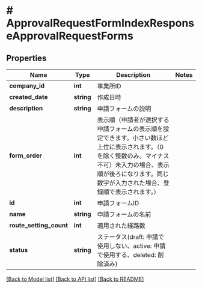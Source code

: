 # # ApprovalRequestFormIndexResponseApprovalRequestForms

## Properties

Name | Type | Description | Notes
------------ | ------------- | ------------- | -------------
**company_id** | **int** | 事業所ID |
**created_date** | **string** | 作成日時 |
**description** | **string** | 申請フォームの説明 |
**form_order** | **int** | 表示順（申請者が選択する申請フォームの表示順を設定できます。小さい数ほど上位に表示されます。（0を除く整数のみ。マイナス不可）未入力の場合、表示順が後ろになります。同じ数字が入力された場合、登録順で表示されます。） |
**id** | **int** | 申請フォームID |
**name** | **string** | 申請フォームの名前 |
**route_setting_count** | **int** | 適用された経路数 |
**status** | **string** | ステータス(draft: 申請で使用しない、active: 申請で使用する、deleted: 削除済み) |

[[Back to Model list]](../../README.md#models) [[Back to API list]](../../README.md#endpoints) [[Back to README]](../../README.md)
